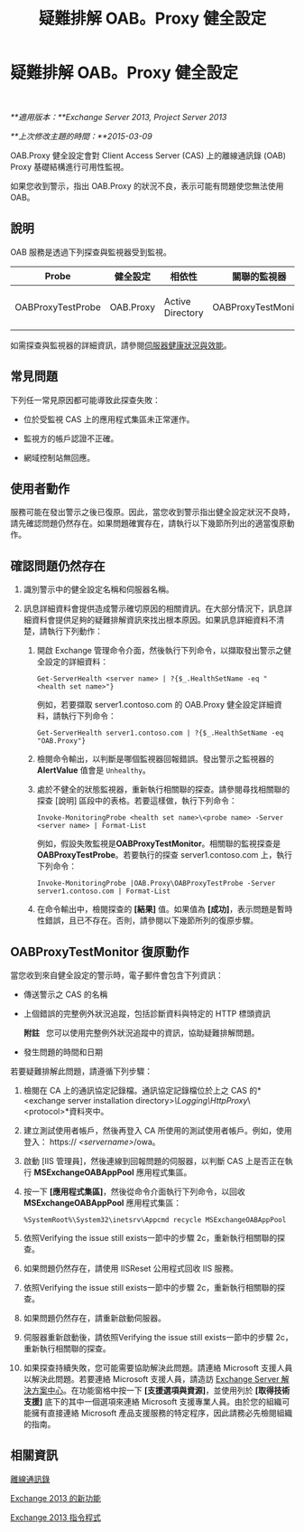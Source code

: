 ﻿---
title: 疑難排解 OAB。Proxy 健全設定
TOCTitle: 疑難排解 OAB。Proxy 健全設定
ms:assetid: b717fc00-a787-44d6-8ccb-0eb4b2ea9e73
ms:mtpsurl: https://technet.microsoft.com/zh-tw/library/ms.exch.scom.oab.proxy(v=EXCHG.150)
ms:contentKeyID: 53276413
ms.date: 03/07/2017
mtps_version: v=EXCHG.150
ms.translationtype: MT
---

# 疑難排解 OAB。Proxy 健全設定

 

_**適用版本：**Exchange Server 2013, Project Server 2013_

_**上次修改主題的時間：**2015-03-09_

OAB.Proxy 健全設定會對 Client Access Server (CAS) 上的離線通訊錄 (OAB) Proxy 基礎結構進行可用性監視。

如果您收到警示，指出 OAB.Proxy 的狀況不良，表示可能有問題使您無法使用 OAB。

## 說明

OAB 服務是透過下列探查與監視器受到監視。


<table>
<colgroup>
<col style="width: 25%" />
<col style="width: 25%" />
<col style="width: 25%" />
<col style="width: 25%" />
</colgroup>
<thead>
<tr class="header">
<th>Probe</th>
<th>健全設定</th>
<th>相依性</th>
<th>關聯的監視器</th>
</tr>
</thead>
<tbody>
<tr class="odd">
<td><p>OABProxyTestProbe</p></td>
<td><p>OAB.Proxy</p></td>
<td><p>Active Directory</p></td>
<td><p>OABProxyTestMonitor</p></td>
</tr>
</tbody>
</table>


如需探查與監視器的詳細資訊，請參閱[伺服器健康狀況與效能](https://technet.microsoft.com/zh-tw/library/jj150551\(v=exchg.150\))。

## 常見問題

下列任一常見原因都可能導致此探查失敗：

  - 位於受監視 CAS 上的應用程式集區未正常運作。

  - 監視方的帳戶認證不正確。

  - 網域控制站無回應。

## 使用者動作

服務可能在發出警示之後已復原。因此，當您收到警示指出健全設定狀況不良時，請先確認問題仍然存在。如果問題確實存在，請執行以下幾節所列出的適當復原動作。

## 確認問題仍然存在

1.  識別警示中的健全設定名稱和伺服器名稱。

2.  訊息詳細資料會提供造成警示確切原因的相關資訊。在大部分情況下，訊息詳細資料會提供足夠的疑難排解資訊來找出根本原因。如果訊息詳細資料不清楚，請執行下列動作：
    
    1.  開啟 Exchange 管理命令介面，然後執行下列命令，以擷取發出警示之健全設定的詳細資料：
        
            Get-ServerHealth <server name> | ?{$_.HealthSetName -eq "<health set name>"}
        
        例如，若要擷取 server1.contoso.com 的 OAB.Proxy 健全設定詳細資料，請執行下列命令：
        
            Get-ServerHealth server1.contoso.com | ?{$_.HealthSetName -eq "OAB.Proxy"}
    
    2.  檢閱命令輸出，以判斷是哪個監視器回報錯誤。發出警示之監視器的 **AlertValue** 值會是 `Unhealthy`。
    
    3.  處於不健全的狀態監視器，重新執行相關聯的探查。請參閱尋找相關聯的探查 \[說明\] 區段中的表格。若要這樣做，執行下列命令：
        
            Invoke-MonitoringProbe <health set name>\<probe name> -Server <server name> | Format-List
        
        例如，假設失敗監視是**OABProxyTestMonitor**。相關聯的監視探查是**OABProxyTestProbe**。若要執行的探查 server1.contoso.com 上，執行下列命令：
        
            Invoke-MonitoringProbe |OAB.Proxy\OABProxyTestProbe -Server server1.contoso.com | Format-List
    
    4.  在命令輸出中，檢閱探查的 **\[結果\]** 值。如果值為 **\[成功\]**，表示問題是暫時性錯誤，且已不存在。否則，請參閱以下幾節所列的復原步驟。

## OABProxyTestMonitor 復原動作

當您收到來自健全設定的警示時，電子郵件會包含下列資訊：

  - 傳送警示之 CAS 的名稱

  - 上個錯誤的完整例外狀況追蹤，包括診斷資料與特定的 HTTP 標頭資訊  
    
    **附註**   您可以使用完整例外狀況追蹤中的資訊，協助疑難排解問題。

  - 發生問題的時間和日期

若要疑難排解此問題，請遵循下列步驟：

1.  檢閱在 CA 上的通訊協定記錄檔。通訊協定記錄檔位於上之 CAS 的*\<exchange server installation directory\>*\\Logging\\HttpProxy*\\\<protocol\>*資料夾中。

2.  建立測試使用者帳戶，然後再登入 CA 所使用的測試使用者帳戶。例如，使用登入： https:// *\<servername\>*/owa。

3.  啟動 \[IIS 管理員\]，然後連線到回報問題的伺服器，以判斷 CAS 上是否正在執行 **MSExchangeOABAppPool** 應用程式集區。

4.  按一下 **\[應用程式集區\]**，然後從命令介面執行下列命令，以回收 **MSExchangeOABAppPool** 應用程式集區：
    
        %SystemRoot%\System32\inetsrv\Appcmd recycle MSExchangeOABAppPool

5.  依照Verifying the issue still exists一節中的步驟 2c，重新執行相關聯的探查。

6.  如果問題仍然存在，請使用 IISReset 公用程式回收 IIS 服務。

7.  依照Verifying the issue still exists一節中的步驟 2c，重新執行相關聯的探查。

8.  如果問題仍然存在，請重新啟動伺服器。

9.  伺服器重新啟動後，請依照Verifying the issue still exists一節中的步驟 2c，重新執行相關聯的探查。

10. 如果探查持續失敗，您可能需要協助解決此問題。請連絡 Microsoft 支援人員以解決此問題。若要連絡 Microsoft 支援人員，請造訪 [Exchange Server 解決方案中心](https://go.microsoft.com/fwlink/p/?linkid=180809)。在功能窗格中按一下 **\[支援選項與資源\]**，並使用列於 **\[取得技術支援\]** 底下的其中一個選項來連絡 Microsoft 支援專業人員。由於您的組織可能擁有直接連絡 Microsoft 產品支援服務的特定程序，因此請務必先檢閱組織的指南。

## 相關資訊

[離線通訊錄](https://technet.microsoft.com/zh-tw/library/bb232155\(v=exchg.150\))

[Exchange 2013 的新功能](https://technet.microsoft.com/zh-tw/library/jj150540\(v=exchg.150\))

[Exchange 2013 指令程式](https://technet.microsoft.com/zh-tw/library/bb124413\(v=exchg.150\))

